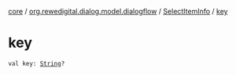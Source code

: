 [core](../../index.md) / [org.rewedigital.dialog.model.dialogflow](../index.md) / [SelectItemInfo](index.md) / [key](./key.md)

# key

`val key: `[`String`](https://kotlinlang.org/api/latest/jvm/stdlib/kotlin/-string/index.html)`?`